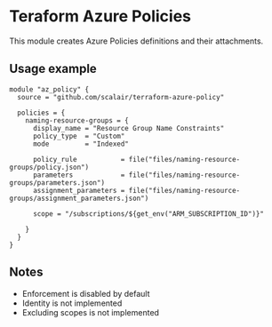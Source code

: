 # Teraform Azure Policies

This module creates Azure Policies definitions and their attachments.

## Usage example

```hcl
module "az_policy" {
  source = "github.com/scalair/terraform-azure-policy"

  policies = {
    naming-resource-groups = {
      display_name = "Resource Group Name Constraints"
      policy_type  = "Custom"
      mode         = "Indexed"

      policy_rule           = file("files/naming-resource-groups/policy.json")
      parameters            = file("files/naming-resource-groups/parameters.json")
      assignment_parameters = file("files/naming-resource-groups/assignment_parameters.json")

      scope = "/subscriptions/${get_env("ARM_SUBSCRIPTION_ID")}"

    }
  }
}
```

## Notes

- Enforcement is disabled by default
- Identity is not implemented
- Excluding scopes is not implemented
